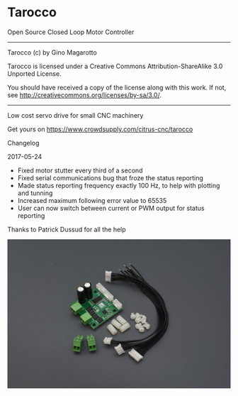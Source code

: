# Tarocco
Open Source Closed Loop Motor Controller

----------------------------------------------------------------------
Tarocco (c) by Gino Magarotto

Tarocco is licensed under a
Creative Commons Attribution-ShareAlike 3.0 Unported License.

You should have received a copy of the license along with this
work.  If not, see <http://creativecommons.org/licenses/by-sa/3.0/>.

----------------------------------------------------------------------
Low cost servo drive for small CNC machinery

Get yours on https://www.crowdsupply.com/citrus-cnc/tarocco

Changelog

2017-05-24

* Fixed motor stutter every third of a second
* Fixed serial communications bug that froze the status reporting
* Made status reporting frequency exactly 100 Hz, to help with plotting and tunning
* Increased maximum following error value to 65535
* User can now switch between current or PWM output for status reporting

Thanks to Patrick Dussud for all the help

![drive](/Images/tarocco-extras.jpg)
